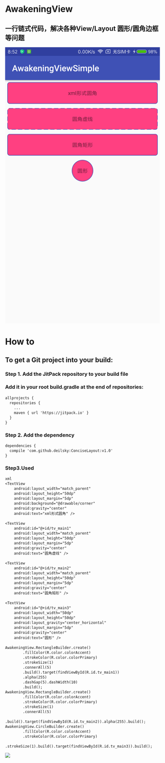 # AwakeningView
## 一行链式代码，解决各种View/Layout 圆形/圆角边框等问题
![](Screenshot/Screenshot_1.png)

# How to
## To get a Git project into your build:
### Step 1. Add the JitPack repository to your build file
### Add it in your root build.gradle at the end of repositories:
``` 
allprojects {
  repositories {
    ...
    maven { url 'https://jitpack.io' }
  }
}
```
### Step 2. Add the dependency
```
dependencies {
  compile 'com.github.deilsky:ConciseLayout:v1.0'
}
```
### Step3.Used
```
xml
<TextView
    android:layout_width="match_parent"
    android:layout_height="50dp"
    android:layout_margin="5dp"
    android:background="@drawable/corner"
    android:gravity="center"
    android:text="xml形式圆角" />

<TextView
    android:id="@+id/tv_main1"
    android:layout_width="match_parent"
    android:layout_height="50dp"
    android:layout_margin="5dp"
    android:gravity="center"
    android:text="圆角虚线" />

<TextView
    android:id="@+id/tv_main2"
    android:layout_width="match_parent"
    android:layout_height="50dp"
    android:layout_margin="5dp"
    android:gravity="center"
    android:text="圆角矩形" />

<TextView
    android:id="@+id/tv_main3"
    android:layout_width="50dp"
    android:layout_height="50dp"
    android:layout_gravity="center_horizontal"
    android:layout_margin="5dp"
    android:gravity="center"
    android:text="圆形" />

AwakeningView.RectangleBuilder.create()
        .fillColor(R.color.colorAccent)
        .strokeColor(R.color.colorPrimary)
        .strokeSize(1)
        .connerAll(5)
        .build().target(findViewById(R.id.tv_main1))
        .alpha(255)
        .dashGap(5).dashWidth(10)
        .build();
AwakeningView.RectangleBuilder.create()
        .fillColor(R.color.colorAccent)
        .strokeColor(R.color.colorPrimary)
        .strokeSize(1)
        .connerAll(5)
        .build().target(findViewById(R.id.tv_main2)).alpha(255).build();
AwakeningView.CircleBuilder.create()
        .fillColor(R.color.colorAccent)
        .strokeColor(R.color.colorPrimary)
        .strokeSize(1).build().target(findViewById(R.id.tv_main3)).build();
```

[![](https://jitpack.io/v/deilsky/AwakeningView.svg)](https://jitpack.io/#deilsky/AwakeningView)
